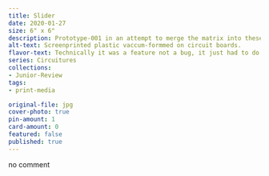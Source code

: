 ```yaml
---
title: Slider
date: 2020-01-27
size: 6" x 6"
description: Prototype-001 in an attempt to merge the matrix into these circuit board forms.
alt-text: Screenprinted plastic vaccum-formmed on circuit boards.
flavor-text: Technically it was a feature not a bug, it just had to do one thing.
series: Circuitures
collections:
- Junior-Review
tags:
- print-media

original-file: jpg
cover-photo: true
pin-amount: 1
card-amount: 0
featured: false
published: true
---
```

no comment
